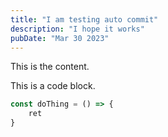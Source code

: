 ```yaml
---
title: "I am testing auto commit"
description: "I hope it works"
pubDate: "Mar 30 2023"
---
```


This is the content.

This is a code block.

```typescript
const doThing = () => {
	ret
}
```